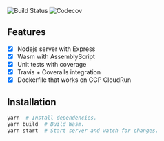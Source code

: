 ![Build Status](https://github.com/ChrisAntaki/nodejs-server-template/workflows/CI/badge.svg)
![Codecov](https://codecov.io/gh/ChrisAntaki/nodejs-server-template/branch/master/graph/badge.svg)

## Features
- [x] Nodejs server with Express
- [x] Wasm with AssemblyScript
- [x] Unit tests with coverage
- [x] Travis + Coveralls integration
- [x] Dockerfile that works on GCP CloudRun

## Installation
```sh
yarn  # Install dependencies.
yarn build  # Build Wasm.
yarn start  # Start server and watch for changes.
```
